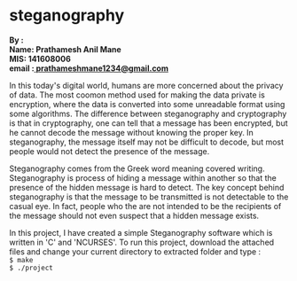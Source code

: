 # steganography
<b>By :
<br>Name: Prathamesh Anil Mane
<br>MIS: 141608006
<br>email :<a href = "mailto: prathameshmane1234@gmail.com?Subject=Github%20Steganography%20Project"> prathameshmane1234@gmail.com</a>
</b>
<p>In this today's digital world, humans are more concerned about the privacy of data. The most coomon method used for making the data private is encryption, where the data is converted into some unreadable format using some algorithms. The difference between steganography and cryptography is that in cryptography, one can tell that a message has been encrypted, but he cannot decode the message without knowing the proper key. In steganography, the message itself may not be difficult to decode, but most people would not detect the presence of the message.
<p>Steganography comes from the Greek word meaning covered writing. Steganography is process of hiding a message within another so that the presence of the hidden message is hard to detect. The key concept behind steganography is that the message to be transmitted is not detectable to the casual eye. In fact, people who the are not intended to be the recipients of the message should not even suspect that a hidden message exists.
<p>In this project, I have created a simple Steganography software which is written in 'C' and 'NCURSES'. To run this project, download the attached files and change your current directory to extracted folder and type :
<br><code>$ make </code>
<br><code>$ ./project </code>
